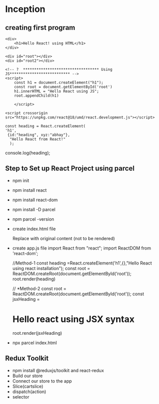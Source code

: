 # Inception

## creating first program

<!-- ?  ********************************** Using HTML*************************** -->

    <div>
        <h1>Hello React! using HTML</h1>
    </div>

    <div id="root"></div>
    <div id="root2"></div>

    <!-- ?  ********************************** Using JS*************************** -->
    <script>
        const h1 = document.createElement("h1");
        const root = document.getElementById('root')
        h1.innerHTML = "Hello React using JS";
        root.appendChild(h1)

        </script>

<!-- ?  ********************************** Using React*************************** -->

  <script crossorigin src="https://unpkg.com/react-dom@18/umd/react-dom.development.js"></script>

    <script crossorigin src="https://unpkg.com/react@18/umd/react.development.js"></script>

    const heading = React.createElement(
    'h1',
     {id:"heading", xyz:"abhay"},
      "Hello React from React!"
      );

console.log(heading);

## Step to Set up React Project using parcel

- npm init
- npm install react
- npm install react-dom
- npm install -D parcel
- npm parcel -version
- create index.html file
    <body>
      <div id="root">Replace with original content (not to be rendered)</div>
      <script type="module" src="./app.js"></script>
    </body>

- create app.js file
    import React from "react";
    import ReactDOM from 'react-dom';

    //Method-1
    const heading =React.createElement('h1',{},"Hello React using react installation");
    const root = ReactDOM.createRoot(document.getElementById('root'));
    root.render(heading)

    // *Method-2
    const root = ReactDOM.createRoot(document.getElementById('root'));
    const jsxHeading = <h1>Hello react using JSX syntax</h1>
    root.render(jsxHeading)

- npx parcel index.html


## Redux Toolkit
- npm install @reduxjs/toolkit and react-redux
- Build our store
- Connect our store to the app
- Slice(cartslice)
- dispatch(action)
- selector
